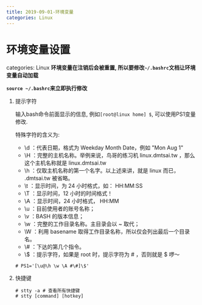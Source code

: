 ```yaml
---
title: 2019-09-01-环境变量
categories: Linux
---
```

# 环境变量设置
categories: Linux
**环境变量在注销后会被重置, 所以要修改`~/.bashrc`文档让环境变量自动加载**

**`source ~/.bashrc`来立即执行修改**

1. 提示字符

   输入bash命令前面显示的信息, 例如`[root@linux home] $`, 可以使用PS1变量修改.

   特殊字符的含义为: 

   * \d ：代表日期，格式为 Weekday Month Date，例如 "Mon Aug 1"
   * \H ：完整的主机名称。举例来说，鸟哥的练习机 linux.dmtsai.tw ，那么这个主机名称就是 linux.dmtsai.tw
   * \h ：仅取主机名称的第一个名字。以上述来讲，就是 linux 而已， .dmtsai.tw 被省略。
   * \t ：显示时间，为 24 小时格式，如： HH:MM:SS
   * \T ：显示时间，12 小时的时间格式！
   * \A ：显示时间，24 小时格式， HH:MM
   * \u ：目前使用者的账号名称；
   * \v ：BASH 的版本信息；
   * \w ：完整的工作目录名称。主目录会以 ~ 取代；
   * \W ：利用 basename 取得工作目录名称，所以仅会列出最后一个目录名。
   * \\# ：下达的第几个指令。
   * \\$ ：提示字符，如果是 root 时，提示字符为 # ，否则就是 $ 啰～

   ```
   # PS1='[\u@\h \w \A #\#]\$'
   ```

2. 快捷键

   ```
   # stty -a # 查看所有快捷键
   # stty [command] [hotkey]
   ```

